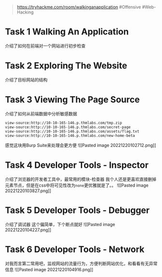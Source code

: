 > https://tryhackme.com/room/walkinganapplication
> #Offensive #Web-Hacking 

# Task 1 Walking An Application

介绍了如何在前端对一个网站进行初步检查

# Task 2 Exploring The Website

介绍了目标网站的结构

# Task 3 Viewing The Page Source

介绍了如何从前端数据中分析敏感数据
```url
view-source:http://10-10-165-146.p.thmlabs.com/tmp.zip
view-source:http://10-10-165-146.p.thmlabs.com/secret-page
view-source:http://10-10-165-146.p.thmlabs.com/assets/flag.txt
view-source:http://10-10-165-146.p.thmlabs.com/new-home-beta
```
感觉这块用Burp Suite来处理会更方便
![[Pasted image 20221220102712.png]]

# Task 4 Developer Tools - Inspector

介绍了浏览器的开发者工具中，最常用的模块-检查器
我个人还是更喜欢直接删掉元素节点，但是在css中将可见性改为`none`更优雅就是了。。
![[Pasted image 20221220103827.png]]

# Task 5 Developer Tools - Debugger

介绍了调试器
这个偏简单，下个断点就好
![[Pasted image 20221220104227.png]]

# Task 6 Developer Tools - Network

对我而言第二常用吧，监视网站的流量行为，方便判断网站优化，和看看有无异常信息
![[Pasted image 20221220104916.png]]